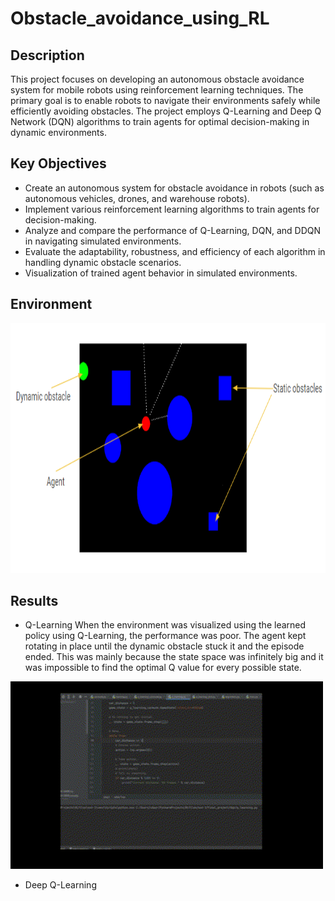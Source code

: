# Obstacle_avoidance_using_RL

## Description
This project focuses on developing an autonomous obstacle avoidance system for mobile robots using reinforcement learning techniques. The primary goal is to enable robots to navigate their environments safely while efficiently avoiding obstacles. The project employs Q-Learning and Deep Q Network (DQN) algorithms to train agents for optimal decision-making in dynamic environments.

## Key Objectives
- Create an autonomous system for obstacle avoidance in robots (such as autonomous vehicles, drones, and warehouse robots).
- Implement various reinforcement learning algorithms to train agents for decision-making.
- Analyze and compare the performance of Q-Learning, DQN, and DDQN in navigating simulated environments.
- Evaluate the adaptability, robustness, and efficiency of each algorithm in handling dynamic obstacle scenarios.
- Visualization of trained agent behavior in simulated environments.

## Environment
<img src="Images/env.png" alt="Dataset" width="700" height="400">

## Results
- Q-Learning
When the environment was visualized using the learned policy using Q-Learning, the performance was poor. The agent kept rotating in place until the dynamic obstacle stuck it and the episode ended. This was mainly because the state space was infinitely big and it was impossible to find the optimal Q value for every possible state.
<img src="Images/q_learning_gif.gif" alt="Dataset" width="500" height="300">

- Deep Q-Learning




